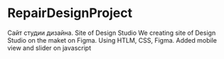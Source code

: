 # RepairDesignProject
Сайт студии дизайна. Site of Design Studio
We creating site of Design Studio on the maket on Figma. Using HTLM, CSS, Figma.
Added mobile view and slider on javascript
